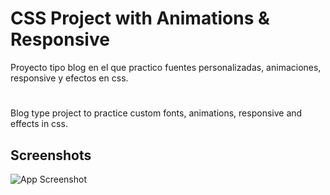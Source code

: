 
# CSS Project with Animations & Responsive

Proyecto tipo blog en el que practico fuentes personalizadas, animaciones, responsive y efectos en css. 

#

Blog type project to practice custom fonts, animations, responsive and effects in css.

## Screenshots

![App Screenshot](https://i.ibb.co/Vjh8mGX/4.jpg)

  